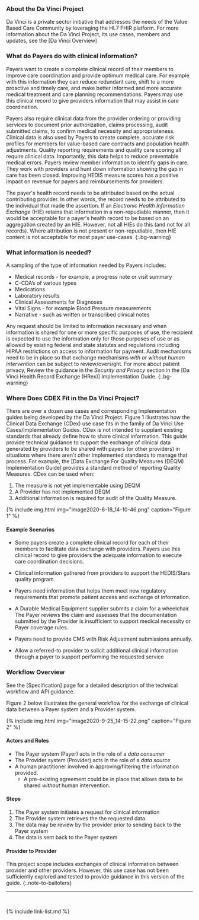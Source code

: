### About the Da Vinci Project

Da Vinci is a private sector initiative that addresses the needs of the Value Based Care Community by leveraging the HL7 FHIR platform.  For more information about the Da Vinci Project, its use cases, members and updates, see the [Da Vinci Overview]

### What do Payers do with clinical information?

Payers want to create a complete clinical record of their members to improve care coordination and provide optimum medical care. For example with this information they can reduce redundant care, shift to a more proactive and timely care, and make better informed and more accurate medical treatment and care planning recommendations. Payers may use this clinical record to give providers information that may assist in care coordination.

Payers also require clinical data from the provider ordering or providing services to document prior authorization, claims processing, audit submitted claims, to confirm medical necessity and appropriateness.  Clinical data is also used by Payers to create complete, accurate risk profiles for members for value-based care contracts and population health adjustments. Quality reporting requirements and quality care scoring all require clinical data. Importantly, this data helps to reduce preventable medical errors.  Payers review member information to identify gaps in care. They work with providers and hunt down information showing the gap in care has been closed. Improving HEDIS measure scores has a positive impact on revenue for payers and reimbursements for providers.

The payer's health record needs to be attributed based on the actual contributing provider.  In other words, the record needs to be attributed to the individual that made the assertion.  If an *Electronic Health Information Exchange* (HIE) retains that information in a non-repudiable manner, then it would be acceptable for a payer's health record to be based on an aggregation created by an HIE.  However, not all HIEs do this (and not for all records).  Where attribution is not present or non-repudiable, then HIE content is not acceptable for most payer use-cases.
{:.bg-warning}


### What information is needed?

A sampling of the type of information needed by Payers includes:

- Medical records - for example, a progress note or visit summary
- C-CDA’s of various types
- Medications
- Laboratory results
- Clinical Assessments for Diagnoses
- Vital Signs - for example Blood Pressure measurements
- Narrative - such as written or transcribed clinical notes

Any request should be limited to information necessary and when information is shared for one or more specific purposes of use, the recipient is expected to use the information only for those purposes of use or as allowed by existing federal and state statutes and regulations including HIPAA restrictions on access to information for payment. Audit mechanisms need to be in place so that exchange mechanisms *with or without human intervention* can be subject to review/oversight.  For more about patient privacy, Review the guidance in the *Security and Privacy* section in the [Da Vinci Health Record Exchange (HRex)] Implementation Guide.
{:.bg-warning}

### Where Does CDEX Fit in the Da Vinci Project?

There are over a dozen use cases and corresponding Implementation guides being developed by the Da Vinci Project.  Figure 1 illustrates how the Clinical Data Exchange (CDex) use case fits in the family of Da Vinci Use Cases/Implementation Guides.  CDex is not intended to supplant existing standards that already define how to share clinical information. This guide provide technical guidance to support the exchange of clinical data generated by providers to be shared with payers (or other providers) in situations where there aren't other implemented standards to manage that process. For example, the [Data Exchange For Quality Measures (DEQM) Implementation Guide] provides a standard method of reporting Quality Measures.  CDex can be used when:
 1. The measure is not yet implementable using DEQM
 1. A Provider has not implemented DEQM
 1. Additional information is required for audit of the Quality Measure.

{% include img.html img="image2020-8-18_14-10-46.png" caption="Figure 1" %}

#### Example Scenarios

- Some payers create a complete clinical record for each of their members to facilitate data exchange with providers. Payers use this clinical record to give providers the adequate information to execute care coordination decisions.

- Clinical information gathered from providers to support the HEDIS/Stars quality program. <!--For example, by examining the record for care coordination information they may improve performance on the HEDIS TRC- Transitions of Care measure which looks at 1) notification of inpatient admission, 2) receipt of discharge information, 3) patient engagement after inpatient discharge and 4) medication reconciliation post-discharge.-->

- Payers need information that helps them meet new regulatory requirements that promote patient access and exchange of information.

- A Durable Medical Equipment supplier submits a claim for a wheelchair. The Payer reviews the claim and assesses that the documentation submitted by the Provider is insufficient to support medical necessity or Payer coverage rules.

- Payers need to provide CMS with Risk Adjustment submissions annually.

- Allow a referred-to provider to solicit additional clinical information through a payer to support performing the requested service

### Workflow Overview

See the [Specification] page for a detailed description of the technical workflow and API guidance.

Figure 2 below illustrates the general workflow for the exchange of clinical data between a Payer system and a Provider system.

{% include img.html img="image2020-9-25_14-15-22.png" caption="Figure 2" %}

#### Actors and Roles

- The Payer system (Payer) acts in the role of a *data consumer*
- The Provider system (Provider) acts in the role of a *data source*
- A human practitioner involved in approving/filtering the information provided.
  - A pre-existing agreement could be in place that allows data to be shared *without* human intervention.

#### Steps
1. The Payer system initiates a request for clinical information
1. The Provider system retrieves the the requested data.
1. The data may be review by the provider prior to sending back to the Payer system
1. The data is sent back to the Payer system

#### Provider to Provider

This project scope includes exchanges of clinical information between provider and other providers.  However, this use case has not been sufficiently explored and tested to provide guidance in this version of the guide.
{:.note-to-balloters}

---

<br />

{% include link-list.md %}
